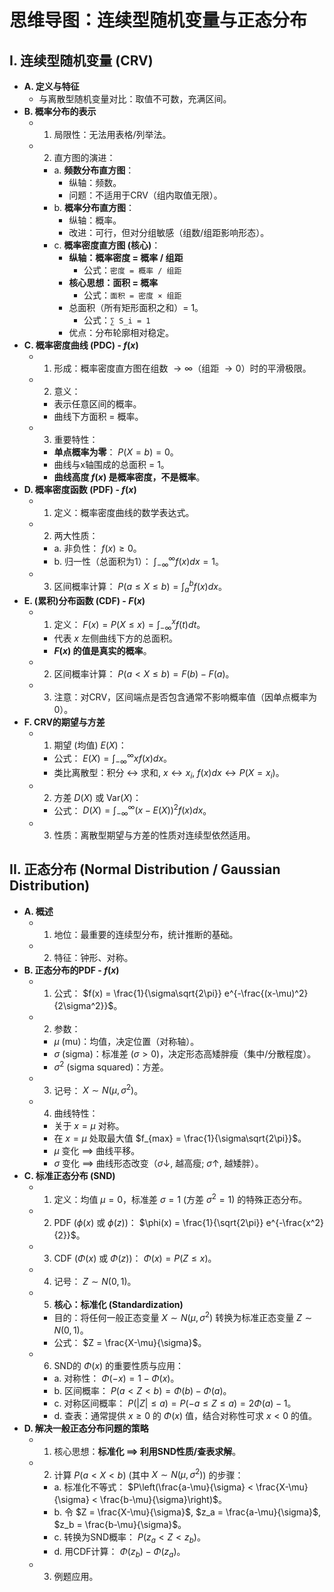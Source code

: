 # 思维导图：连续型随机变量与正态分布

## I. 连续型随机变量 (CRV)

* **A. 定义与特征**
    * 与离散型随机变量对比：取值不可数，充满区间。
* **B. 概率分布的表示**
    * 1. 局限性：无法用表格/列举法。
    * 2. 直方图的演进：
        * a. **频数分布直方图**：
            * 纵轴：频数。
            * 问题：不适用于CRV（组内取值无限）。
        * b. **概率分布直方图**：
            * 纵轴：概率。
            * 改进：可行，但对分组敏感（组数/组距影响形态）。
        * c. **概率密度直方图 (核心)**：
            * **纵轴：概率密度 = 概率 / 组距**
                * 公式：`密度 = 概率 / 组距`
            * **核心思想：面积 = 概率**
                * 公式：`面积 = 密度 × 组距`
            * 总面积（所有矩形面积之和）= 1。
                * 公式：`∑ S_i = 1`
            * 优点：分布轮廓相对稳定。
* **C. 概率密度曲线 (PDC) - $f(x)$**
    * 1. 形成：概率密度直方图在组数 $\to \infty$（组距 $\to 0$）时的平滑极限。
    * 2. 意义：
        * 表示任意区间的概率。
        * 曲线下方面积 = 概率。
    * 3. 重要特性：
        * **单点概率为零**： $P(X=b) = 0$。
        * 曲线与x轴围成的总面积 = 1。
        * **曲线高度 $f(x)$ 是概率密度，不是概率**。
* **D. 概率密度函数 (PDF) - $f(x)$**
    * 1. 定义：概率密度曲线的数学表达式。
    * 2. 两大性质：
        * a. 非负性： $f(x) \ge 0$。
        * b. 归一性（总面积为1）： $\int_{-\infty}^{\infty} f(x)dx = 1$。
    * 3. 区间概率计算： $P(a \le X \le b) = \int_{a}^{b} f(x)dx$。
* **E. (累积)分布函数 (CDF) - $F(x)$**
    * 1. 定义： $F(x) = P(X \le x) = \int_{-\infty}^{x} f(t)dt$。
        * 代表 $x$ 左侧曲线下方的总面积。
        * **$F(x)$ 的值是真实的概率**。
    * 2. 区间概率计算： $P(a < X \le b) = F(b) - F(a)$。
    * 3. 注意：对CRV，区间端点是否包含通常不影响概率值（因单点概率为0）。
* **F. CRV的期望与方差**
    * 1. 期望 (均值) $E(X)$：
        * 公式： $E(X) = \int_{-\infty}^{\infty} x f(x)dx$。
        * 类比离散型：积分 $\leftrightarrow$ 求和, $x \leftrightarrow x_i$, $f(x)dx \leftrightarrow P(X=x_i)$。
    * 2. 方差 $D(X)$ 或 $\text{Var}(X)$：
        * 公式： $D(X) = \int_{-\infty}^{\infty} (x - E(X))^2 f(x)dx$。
    * 3. 性质：离散型期望与方差的性质对连续型依然适用。

## II. 正态分布 (Normal Distribution / Gaussian Distribution)

* **A. 概述**
    * 1. 地位：最重要的连续型分布，统计推断的基础。
    * 2. 特征：钟形、对称。
* **B. 正态分布的PDF - $f(x)$**
    * 1. 公式： $f(x) = \frac{1}{\sigma\sqrt{2\pi}} e^{-\frac{(x-\mu)^2}{2\sigma^2}}$。
    * 2. 参数：
        * $\mu$ (mu)：均值，决定位置（对称轴）。
        * $\sigma$ (sigma)：标准差 ($\sigma>0$)，决定形态高矮胖瘦（集中/分散程度）。
        * $\sigma^2$ (sigma squared)：方差。
    * 3. 记号： $X \sim N(\mu, \sigma^2)$。
    * 4. 曲线特性：
        * 关于 $x=\mu$ 对称。
        * 在 $x=\mu$ 处取最大值 $f_{max} = \frac{1}{\sigma\sqrt{2\pi}}$。
        * $\mu$ 变化 $\implies$ 曲线平移。
        * $\sigma$ 变化 $\implies$ 曲线形态改变（$\sigma \downarrow$, 越高瘦; $\sigma \uparrow$, 越矮胖）。
* **C. 标准正态分布 (SND)**
    * 1. 定义：均值 $\mu=0$，标准差 $\sigma=1$ (方差 $\sigma^2=1$) 的特殊正态分布。
    * 2. PDF ($\phi(x)$ 或 $\phi(z)$)： $\phi(x) = \frac{1}{\sqrt{2\pi}} e^{-\frac{x^2}{2}}$。
    * 3. CDF ($\Phi(x)$ 或 $\Phi(z)$)： $\Phi(x) = P(Z \le x)$。
    * 4. 记号： $Z \sim N(0, 1)$。
    * 5. **核心：标准化 (Standardization)**
        * 目的：将任何一般正态变量 $X \sim N(\mu, \sigma^2)$ 转换为标准正态变量 $Z \sim N(0,1)$。
        * 公式： $Z = \frac{X-\mu}{\sigma}$。
    * 6. SND的 $\Phi(x)$ 的重要性质与应用：
        * a. 对称性： $\Phi(-x) = 1 - \Phi(x)$。
        * b. 区间概率： $P(a < Z < b) = \Phi(b) - \Phi(a)$。
        * c. 对称区间概率： $P(|Z| \le a) = P(-a \le Z \le a) = 2\Phi(a) - 1$。
        * d. 查表：通常提供 $x \ge 0$ 的 $\Phi(x)$ 值，结合对称性可求 $x < 0$ 的值。
* **D. 解决一般正态分布问题的策略**
    * 1. 核心思想：**标准化 $\implies$ 利用SND性质/查表求解**。
    * 2. 计算 $P(a < X < b)$ (其中 $X \sim N(\mu, \sigma^2)$) 的步骤：
        * a. 标准化不等式： $P\left(\frac{a-\mu}{\sigma} < \frac{X-\mu}{\sigma} < \frac{b-\mu}{\sigma}\right)$。
        * b. 令 $Z = \frac{X-\mu}{\sigma}$, $z_a = \frac{a-\mu}{\sigma}$, $z_b = \frac{b-\mu}{\sigma}$。
        * c. 转换为SND概率： $P(z_a < Z < z_b)$。
        * d. 用CDF计算： $\Phi(z_b) - \Phi(z_a)$。
    * 3. 例题应用。